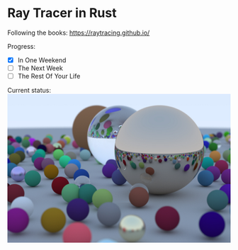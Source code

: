 # Ray Tracer in Rust

Following the books: https://raytracing.github.io/

Progress:
- [x] In One Weekend
- [ ] The Next Week
- [ ] The Rest Of Your Life

Current status:
![Balls](image.jpg)

